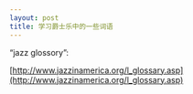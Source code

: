 ```yaml
---
layout: post
title: 学习爵士乐中的一些词语
---
```


“jazz glossory”:

[http://www.jazzinamerica.org/l_glossary.asp](http://www.jazzinamerica.org/l_glossary.asp)
